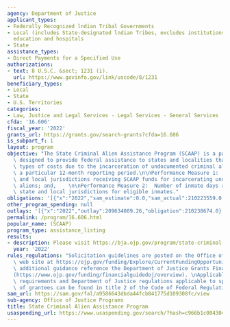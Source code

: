 ```yaml
---
agency: Department of Justice
applicant_types:
- Federally Recognized lndian Tribal Governments
- Local (includes State-designated lndian Tribes, excludes institutions of higher
  education and hospitals
- State
assistance_types:
- Direct Payments for a Specified Use
authorizations:
- text: 8 U.S.C. &sect; 1231 (i).
  url: https://www.govinfo.gov/link/uscode/8/1231
beneficiary_types:
- Local
- State
- U.S. Territories
categories:
- Law, Justice and Legal Services - Legal Services - General Services
cfda: '16.606'
fiscal_year: '2022'
grants_url: https://grants.gov/search-grants?cfda=16.606
is_subpart_f: 1
layout: program
objective: "The State Criminal Alien Assistance Program (SCAAP) is a payment program\
  \ designed to provide federal assistance to states and localities that incur certain\
  \ types of costs due to the incarceration of undocumented criminal aliens during\
  \ a particular 12-month reporting period.\n\nPerformance Measure 1:  Number of state\
  \ and local jurisdictions receiving SCAAP funds for incarcerating undocumented criminal\
  \ aliens; and,    \n\nPerformance Measure 2:  Number of inmate days reimbursed to\
  \ state and local jurisdictions for eligible inmates."
obligations: '[{"x":"2022","sam_estimate":0.0,"sam_actual":210223559.0,"usa_spending_actual":210238674.0},{"x":"2023","sam_estimate":234000000.0,"sam_actual":0.0,"usa_spending_actual":223358283.0},{"x":"2024","sam_estimate":0.0,"sam_actual":0.0,"usa_spending_actual":0.0}]'
other_program_spending: null
outlays: '[{"x":"2022","outlay":209634089.26,"obligation":210238674.0},{"x":"2023","outlay":221954824.89,"obligation":223358283.0},{"x":"2024","outlay":0.0,"obligation":0.0}]'
permalink: /program/16.606.html
popular_name: (SCAAP)
program_type: assistance_listing
results:
- description: Please visit https://bja.ojp.gov/program/state-criminal-alien-assistance-program-scaap/archives
  year: '2022'
rules_regulations: "Solicitation guidelines are posted on the Office of Justice Programs\
  \ web site at https://ojp.gov/funding/Explore/CurrentFundingOpportunities.htm. For\
  \ additional guidance reference the Department of Justice Grants Financial Guide\n\
  (https://www.ojp.gov/funding/financialguidedoj/overview). \nApplicable administrative\
  \ requirements and Department of Justice regulations applicable to specific types\
  \ of grantees can be found in title 2 of the Code of Federal Regulations (2 C.F.R.)."
sam_url: https://sam.gov/fal/a9586643dbda44fcb841775d109308fc/view
sub-agency: Office of Justice Programs
title: State Criminal Alien Assistance Program
usaspending_url: https://www.usaspending.gov/search/?hash=c966b1c004304b95e65d4da91d67ae95
---
```

